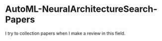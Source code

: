 # AutoML-NeuralArchitectureSearch-Papers
I try to collection papers when I make a review in this field.
